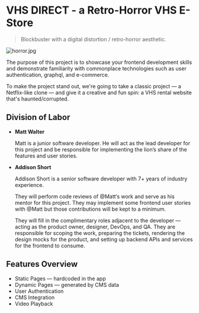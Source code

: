 # VHS DIRECT - a Retro-Horror VHS E-Store

> Blockbuster with a digital distortion / retro-horror aesthetic.
> 

![horror.jpg](https://github.com/MattWalterTX/vhs-direct/assets/106847513/3972429b-66b3-474f-a2e6-e61d52c067e2)

The purpose of this project is to showcase your frontend development skills and demonstrate familiarity with commonplace technologies such as user authentication, graphql, and e-commerce.

To make the project stand out, we're going to take a classic project — a Netflix-like clone — and give it a creative and fun spin: a VHS rental website that's haunted/corrupted.

## Division of Labor

- **********Matt Walter**********
    
    Matt is a junior software developer. He will act as the lead developer for this project and be responsible for implementing the lion’s share of the features and user stories.
    
- ****************************Addison Short****************************
    
    Addison Short is a senior software developer with 7+ years of industry experience. 
    
    They will perform code reviews of @Matt‘s work and serve as his mentor for this project. They may implement some frontend user stories with @Matt but those contributions will be kept to a minimum.
    
    They will fill in the complimentary roles adjacent to the developer — acting as the product owner, designer, DevOps, and QA. They are responsible for scoping the work, preparing the tickets, rendering the design mocks for the product, and setting up backend APIs and services for the frontend to consume. 
    

## Features Overview

- Static Pages — hardcoded in the app
- Dynamic Pages — generated by CMS data
- User Authentication
- CMS Integration
- Video Playback
